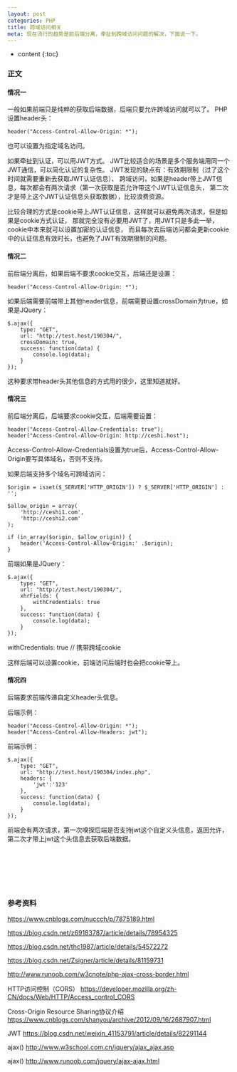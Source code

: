```yaml
---
layout: post
categories: PHP
title: 跨域访问相关
meta: 现在流行的趋势是前后端分离，牵扯到跨域访问问题的解决，下面说一下。
---
```

* content
{:toc}

### 正文

#### 情况一

一般如果前端只是纯粹的获取后端数据，后端只要允许跨域访问就可以了。
PHP设置header头：
```
header("Access-Control-Allow-Origin: *");
```
也可以设置为指定域名访问。

如果牵扯到认证，可以用JWT方式。
JWT比较适合的场景是多个服务端用同一个JWT通信，可以简化认证的复杂性。
JWT发现的缺点有：有效期限制（过了这个时间就需要重新去获取JWT认证信息）、
跨域访问，如果是header带上JWT信息，每次都会有两次请求（第一次获取是否允许带这个JWT认证信息头，
第二次才是带上这个JWT认证信息头获取数据），比较浪费资源。

比较合理的方式是cookie带上JWT认证信息，这样就可以避免两次请求，但是如果是cookie方式认证，
那就完全没有必要用JWT了，用JWT只是多此一举，cookie中本来就可以设置加密的认证信息，
而且每次去后端访问都会更新cookie中的认证信息有效时长，也避免了JWT有效期限制的问题。

#### 情况二

前后端分离后，如果后端不要求cookie交互，后端还是设置：
```
header("Access-Control-Allow-Origin: *");
```

如果后端需要前端带上其他header信息，前端需要设置crossDomain为true，如果是JQuery：
```
$.ajax({
    type: "GET",
    url: "http://test.host/190304/",
    crossDomain: true,
    success: function(data) {
        console.log(data);
    }
});
```

这种要求带header头其他信息的方式用的很少，这里知道就好。

#### 情况三

前后端分离后，后端要求cookie交互，后端需要设置：
```
header("Access-Control-Allow-Credentials: true");
header("Access-Control-Allow-Origin: http://ceshi.host");
```
Access-Control-Allow-Credentials设置为true后，Access-Control-Allow-Origin要写具体域名，否则不支持。

如果后端支持多个域名可跨域访问：
```
$origin = isset($_SERVER['HTTP_ORIGIN']) ? $_SERVER['HTTP_ORIGIN'] : '';  
  
$allow_origin = array(  
    'http://ceshi1.com',  
    'http://ceshi2.com'  
);  
  
if (in_array($origin, $allow_origin)) {  
    header('Access-Control-Allow-Origin:' .$origin);       
} 
```

前端如果是JQuery：
```
$.ajax({
    type: "GET",
    url: "http://test.host/190304/",
    xhrFields: {
        withCredentials: true
    },
    success: function(data) {
        console.log(data);
    }
});
```
withCredentials: true  // 携带跨域cookie

这样后端可以设置cookie，前端访问后端时也会把cookie带上。

#### 情况四

后端要求前端传递自定义header头信息。

后端示例：
```
header("Access-Control-Allow-Origin: *");
header("Access-Control-Allow-Headers: jwt");
```

前端示例：
```
$.ajax({
    type: "GET",
    url: "http://test.host/190304/index.php",
    headers: {
        'jwt':'123'
    },
    success: function(data) {
        console.log(data);
    }
});
```

前端会有两次请求，第一次嗅探后端是否支持jwt这个自定义头信息，返回允许，第二次才带上jwt这个头信息去获取后端数据。

<br/><br/><br/><br/><br/>
### 参考资料

<https://www.cnblogs.com/nuccch/p/7875189.html>

<https://blog.csdn.net/z69183787/article/details/78954325>

<https://blog.csdn.net/thc1987/article/details/54572272>

<https://blog.csdn.net/Zsigner/article/details/81159731>

<http://www.runoob.com/w3cnote/php-ajax-cross-border.html>

HTTP访问控制（CORS） <https://developer.mozilla.org/zh-CN/docs/Web/HTTP/Access_control_CORS>

Cross-Origin Resource Sharing协议介绍 <https://www.cnblogs.com/shanyou/archive/2012/09/16/2687907.html>

JWT <https://blog.csdn.net/weixin_41153791/article/details/82291144>

ajax() <http://www.w3school.com.cn/jquery/ajax_ajax.asp>

ajax() <http://www.runoob.com/jquery/ajax-ajax.html>



